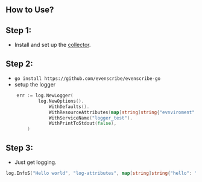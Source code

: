 ## How to Use?

## Step 1:
- Install and set up the [collector](https://github.com/evenscribe/evenscribe-collector).

## Step 2:
- ```go install https://github.com/evenscribe/evenscribe-go```
- setup the logger
```go
	err := log.NewLogger(
			log.NewOptions().
				WithDefaults().
				WithResourceAttributes(map[string]string{"evnviroment": "testing"}).
				WithServiceName("logger_test").
				WithPrintToStdout(false),
		)
```

## Step 3:
- Just get logging.

```go
log.InfoS("Hello world", "log-attributes", map[string]string{"hello": "world"}, "trace-id", 12333, "span-id", 11111)
```


